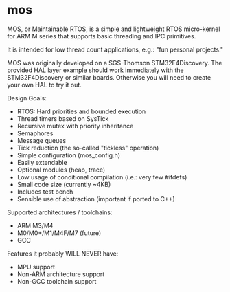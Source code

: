 # mos
MOS, or Maintainable RTOS, is a simple and lightweight RTOS micro-kernel
for ARM M series that supports basic threading and IPC primitives.

It is intended for low thread count applications, e.g.: "fun personal projects."

MOS was originally developed on a SGS-Thomson STM32F4Discovery.  The provided
HAL layer example should work immediately with the STM32F4Discovery or
similar boards.  Otherwise you will need to create your own HAL to try it out.

Design Goals:
+ RTOS: Hard priorities and bounded execution
+ Thread timers based on SysTick
+ Recursive mutex with priority inheritance
+ Semaphores
+ Message queues
+ Tick reduction (the so-called "tickless" operation)
+ Simple configuration (mos_config.h)
+ Easily extendable
+ Optional modules (heap, trace)
+ Low usage of conditional compilation (i.e.: very few #ifdefs)
+ Small code size (currently ~4KB)
+ Includes test bench
+ Sensible use of abstraction (important if ported to C++)

Supported architectures / toolchains:
+ ARM M3/M4
+ M0/M0+/M1/M4F/M7 (future)
+ GCC

Features it probably WILL NEVER have:
- MPU support
- Non-ARM architecture support
- Non-GCC toolchain support

